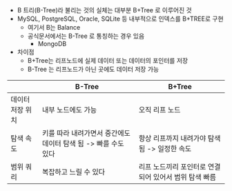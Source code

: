 - B 트리(B-Tree)라 불리는 것의 실체는 대부분 B+Tree 로 이루어진 것
- MySQL, PostgreSQL, Oracle, SQLite 등 내부적으로 인덱스를 B+TREE로 구현
	- 여기서 B는 Balance
	- 공식문서에서는 B-Tree 로 통칭하는 경우 있음
		- MongoDB 
- 차이점
	- B+Tree는 리프노드에 실제 데이터 또는 데이터의 포인터를 저장
	- B-Tree 는 리프노드가 아닌 곳에도 데이터 저장 가능


|           | B-Tree                                | B+Tree                         |
| --------- | ------------------------------------- | ------------------------------ |
| 데이터 저장 위치 | 내부 노드에도 가능                            | 오직 리프 노드                       |
| 탐색 속도     | 키를 따라 내려가면서 중간에도 데이터 탐색 됨 -> 빠를 수도 있다 | 항상 리프까지 내려가야 탐색 됨 -> 일정한 속도    |
| 범위 쿼리     | 복잡하고 느릴 수 있다                          | 리프 노드끼리 포인터로 연결되어 있어서 범위 탐색 빠름 |
